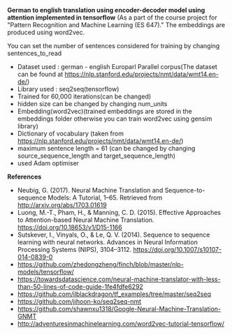 **German to english translation using encoder-decoder model using attention implemented in tensorflow**
(As a part of the course project for "Pattern Recognition and Machine Learning (ES 647)."
The embeddings are produced using word2vec.

You can set the number of sentences considered for training by changing sentences_to_read

- Dataset used : german - english Europarl Parallel corpus(The dataset can be found at https://nlp.stanford.edu/projects/nmt/data/wmt14.en-de/)
- Library used : seq2seq(tensorflow)
- Trained for 60,000 iterations(can be changed)
- hidden size can be changed by changing num_units
- Embedding(word2vec)(trained embeddings are stored in the embeddings folder otherwise you can train word2vec using gensim library)
- Dictionary of vocabulary (taken from  https://nlp.stanford.edu/projects/nmt/data/wmt14.en-de/)
- maximum sentence length = 61 (can be changed by changing source_sequence_length and target_sequence_length) 
- used Adam optimiser

**References**
- Neubig, G. (2017). Neural Machine Translation and Sequence-to-sequence Models: A Tutorial, 1–65. Retrieved from http://arxiv.org/abs/1703.01619
- Luong, M.-T., Pham, H., & Manning, C. D. (2015). Effective Approaches to Attention-based Neural Machine Translation. https://doi.org/10.18653/v1/D15-1166
- Sutskever, I., Vinyals, O., & Le, Q. V. (2014). Sequence to sequence learning with neural networks. Advances in Neural Information Processing Systems (NIPS), 3104–3112. https://doi.org/10.1007/s10107-014-0839-0
- https://github.com/zhedongzheng/finch/blob/master/nlp-models/tensorflow/
- https://towardsdatascience.com/neural-machine-translator-with-less-than-50-lines-of-code-guide-1fe4fdfe6292
- https://github.com/ilblackdragon/tf_examples/tree/master/seq2seq
- https://github.com/jihoon-ko/seq2seq-nmt
- https://github.com/shawnxu1318/Google-Neural-Machine-Translation-GNMT
- http://adventuresinmachinelearning.com/word2vec-tutorial-tensorflow/
